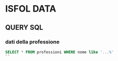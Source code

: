 # ISFOL DATA

## QUERY SQL
### dati della professione
````sql
SELECT * FROM professioni WHERE nome like '...%'
``

